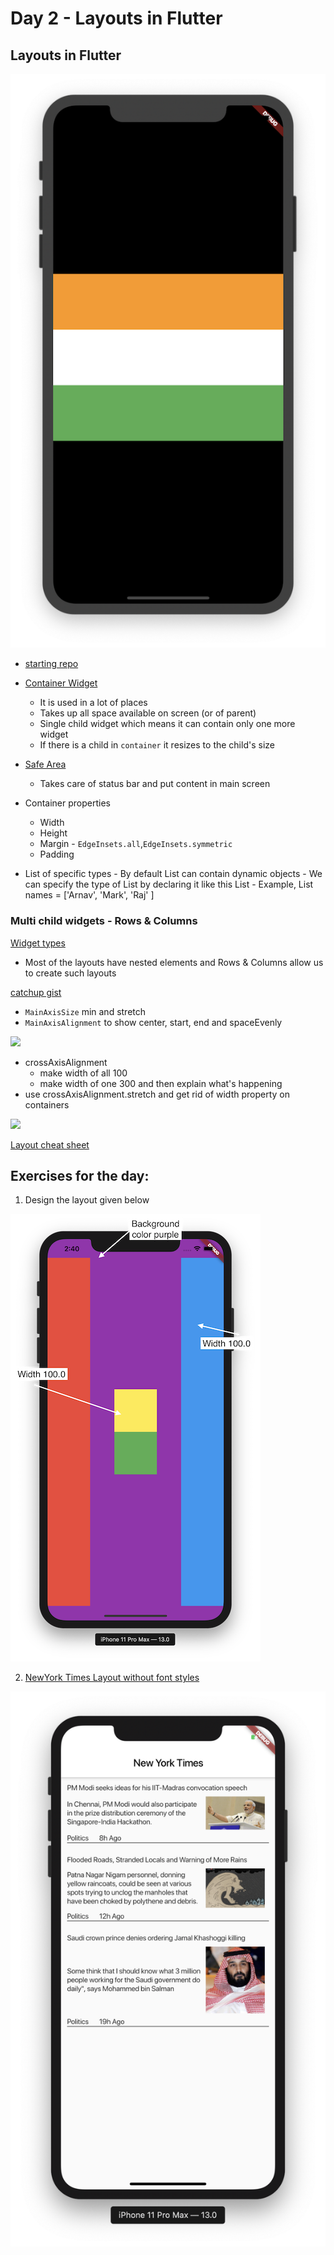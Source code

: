 
# Day 2 - Layouts in Flutter



## Layouts in Flutter

 ![](screenshots/day_2_tricolor.png)
 
 - [starting repo](https://github.com/McLarenCollege/day2_starter_code)
 
 - [Container Widget](https://api.flutter.dev/flutter/widgets/Container-class.html)
    - It is used in a lot of places
    - Takes up all space available on screen (or of parent) 
    - Single child widget which means it can contain only one more widget
    - If there is a child in `container` it resizes to the child's size
 - [Safe Area](https://api.flutter.dev/flutter/widgets/SafeArea-class.html)
    - Takes care of status bar and put content in main screen
 
 - Container properties
    - Width
    - Height
    - Margin - `EdgeInsets.all`,`EdgeInsets.symmetric`
    - Padding
  
  - List of specific types
        - By default List can contain dynamic objects
        - We can specify the type of List by declaring it like this List<T>
        - Example, List<String> names = ['Arnav', 'Mark', 'Raj' ]
  
  ### Multi child widgets - Rows & Columns
  [Widget types](https://flutter.dev/docs/development/ui/widgets/layout)
  - Most of the layouts have nested elements and Rows & Columns allow us to create such layouts
   
[catchup gist](https://gist.githubusercontent.com/ArnavPuri/c590759a6eec89a30716b7745a7b0a4d/raw/fc6c629c4d53f3bff3af305eeed0d59c4f08eff2/day%25201%2520catchup%2520containers%2520list.dart)

- `MainAxisSize` min and stretch
- `MainAxisAlignment` to show center, start, end and spaceEvenly


![](screenshots/day_1_containers_stretch_exercise.png)

- crossAxisAlignment 
    - make width of all 100
    - make width of one 300 and then explain what's happening
- use crossAxisAlignment.stretch and get rid of width property on containers

![](screenshots/day_1_tricolor_stretch.png)

[Layout cheat sheet](https://medium.com/flutter-community/flutter-layout-cheat-sheet-5363348d037e )


## Exercises for the day:

 1. Design the layout given below 
 
 ![](screenshots/day_2_layout_assignment.png)
 

 2. [NewYork Times Layout without font styles](https://github.com/McLarenCollege/day_2_nytimes_assignment)
 
 ![](screenshots/NYtimes%20Assignment.png)



 